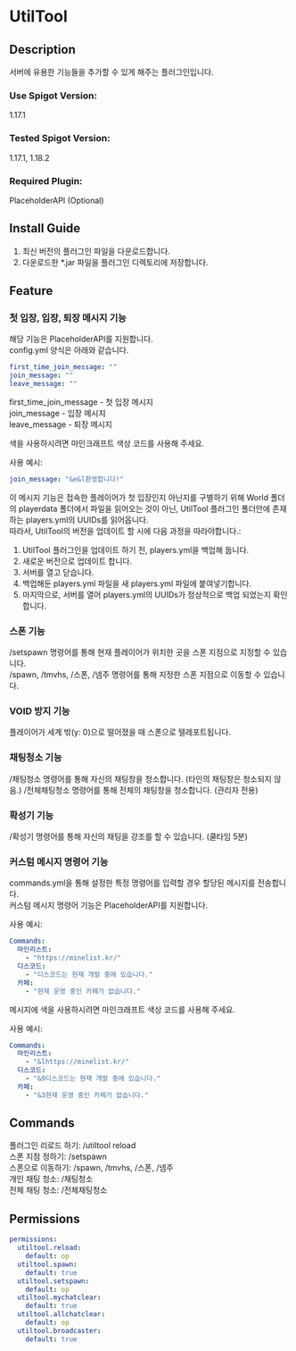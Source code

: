 # UtilTool
## Description
서버에 유용한 기능들을 추가할 수 있게 해주는 플러그인입니다.

### Use Spigot Version:
1.17.1
### Tested Spigot Version:
1.17.1, 1.18.2
### Required Plugin:
PlaceholderAPI (Optional)

## Install Guide
1. 최신 버전의 플러그인 파일을 다운로드합니다.
2. 다운로드한 *.jar 파일을 플러그인 디렉토리에 저장합니다.
## Feature

### 첫 입장, 입장, 퇴장 메시지 기능
해당 기능은 PlaceholderAPI를 지원합니다.  
config.yml 양식은 아래와 같습니다.
```yaml
first_time_join_message: ""
join_message: ""
leave_message: ""
```
first_time_join_message - 첫 입장 메시지  
join_message - 입장 메시지  
leave_message - 퇴장 메시지

색을 사용하시려면 마인크래프트 색상 코드를 사용해 주세요.

사용 예시:
```yaml
join_message: "&e&l환영합니다!"
```
이 메시지 기능은 접속한 플레이어가 첫 입장인지 아닌지를 구별하기 위해
World 폴더의 playerdata 폴더에서 파일을 읽어오는 것이 아닌,
UtilTool 플러그인 폴더안에 존재하는 players.yml의 UUIDs를 읽어옵니다.  
따라서, UtilTool의 버전을 업데이트 할 시에 다음 과정을 따라야합니다.:
1. UtilTool 플러그인을 업데이트 하기 전, players.yml을 백업해 둡니다.
2. 새로운 버전으로 업데이트 합니다.
3. 서버를 열고 닫습니다.
4. 백업해둔 players.yml 파일을 새 players.yml 파일에 붙여넣기합니다.
5. 마지막으로, 서버를 열어 players.yml의 UUIDs가 정상적으로 백업 되었는지 확인합니다.
### 스폰 기능
/setspawn 명령어를 통해 현재 플레이어가 위치한 곳을 스폰 지점으로 지정할 수 있습니다.  
/spawn, /tmvhs, /스폰, /넴주 명령어를 통해 지정한 스폰 지점으로 이동할 수 있습니다.  
### VOID 방지 기능
플레이어가 세계 밖(y: 0)으로 떨어졌을 때 스폰으로 텔레포트됩니다.
### 채팅청소 기능
/채팅청소 명령어를 통해 자신의 채팅창을 청소합니다. (타인의 채팅창은 청소되지 않음.)
/전체채팅청소 명령어를 통해 전체의 채팅창을 청소합니다. (관리자 전용)
### 확성기 기능
/확성기 명령어를 통해 자신의 채팅을 강조를 할 수 있습니다. (쿨타임 5분)  
### 커스텀 메시지 명령어 기능
commands.yml을 통해 설정한 특정 명령어를 입력할 경우 할당된 메시지를 전송합니다.  
커스텀 메시지 명령어 기능은 PlaceholderAPI를 지원합니다.

사용 예시:
```yaml
Commands:
  마인리스트:
    - "https://minelist.kr/"
  디스코드:
    - "디스코드는 현재 개발 중에 있습니다."
  카페:
    - "현재 운영 중인 카페가 없습니다."  
```
메시지에 색을 사용하시려면 마인크래프트 색상 코드를 사용해 주세요.

사용 예시:
```yaml
Commands:
  마인리스트:
    - "&lhttps://minelist.kr/"
  디스코드:
    - "&9디스코드는 현재 개발 중에 있습니다."
  카페:
    - "&3현재 운영 중인 카페가 없습니다."  
```

## Commands
플러그인 리로드 하기: /utiltool reload  
스폰 지점 정하기: /setspawn  
스폰으로 이동하기: /spawn, /tmvhs, /스폰, /넴주  
개인 채팅 청소: /채팅청소  
전체 채팅 청소: /전체채팅청소
## Permissions
```yaml
permissions:
  utiltool.reload:
    default: op
  utiltool.spawn:
    default: true
  utiltool.setspawn:
    default: op
  utiltool.mychatclear:
    default: true
  utiltool.allchatclear:
    default: op
  utiltool.broadcaster:
    default: true
```
